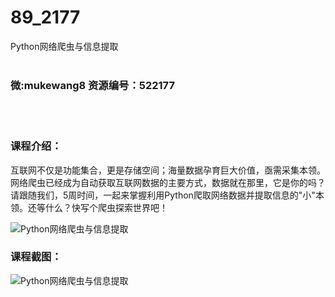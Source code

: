 # 89_2177
Python网络爬虫与信息提取
<br/></br>
<h3>微:mukewang8 资源编号：522177</h3>
<br/></br>
<h3>课程介绍：</h3>
<p>互联网不仅是功能集合，更是存储空间；海量数据孕育巨大价值，亟需采集本领。网络爬虫已经成为自动获取互联网数据的主要方式，数据就在那里，它是你的吗？请跟随我们，5周时间，一起来掌握利用Python爬取网络数据并提取信息的"小"本领。还等什么？快写个爬虫探索世界吧！</p>
<p><img src="https://www.ko996.com/wp-content/uploads/img/2018/04/2-57.png" alt="Python网络爬虫与信息提取"></p>
<div class="info-desc">
<h3>课程截图：</h3>
<p><img src="https://www.ko996.com/wp-content/uploads/img/2018/04/3-62.png" alt="Python网络爬虫与信息提取"></p>


			
</div>

